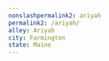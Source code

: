 ```yaml
---
﻿nonslashpermalink2: ariyah
permalink2: /ariyah/
alley: Ariyah
city: Farmington
state: Maine
---
```

